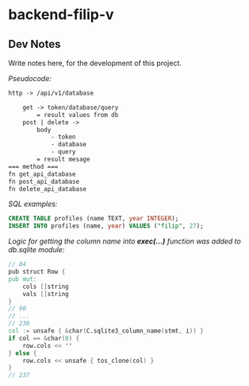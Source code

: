# backend-filip-v

## Dev Notes
Write notes here, for the development of this project.

*Pseudocode:*
```txt
http -> /api/v1/database

	get -> token/database/query
		= result values from db
	post | delete ->
		body
			- token
			- database
			- query
		= result mesage
=== method ===
fn get_api_database
fn post_api_database
fn delete_api_database
```

*SQL examples:*
```sql
CREATE TABLE profiles (name TEXT, year INTEGER);
INSERT INTO profiles (name, year) VALUES ("filip", 27);
```

*Logic for getting the column name into **exec(...)** function was added to db.sqlite module:*
```v
// 84
pub struct Row {
pub mut:
	cols []string
	vals []string
}
// 90
// ...
// 230
col := unsafe { &char(C.sqlite3_column_name(stmt, i)) }
if col == &char(0) {
	row.cols << ''
} else {
	row.cols << unsafe { tos_clone(col) }
}
// 237
```